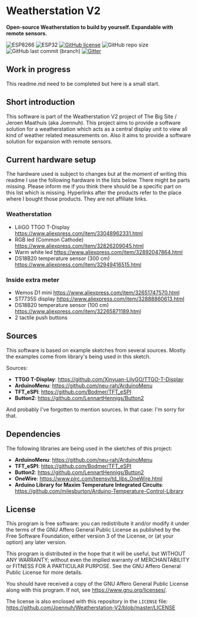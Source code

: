 # Weatherstation V2
**Open-source Weatherstation to build by yourself. Expandable with remote sensors.**

![ESP8266](https://img.shields.io/badge/ESP-8266-000000.svg?longCache=true&style=flat&colorA=CC101F)
![ESP32](https://img.shields.io/badge/ESP-32-000000.svg?longCache=true&style=flat&colorA=CC101F)
[![GitHub license](https://img.shields.io/github/license/Joennuh/Weatherstation-V2)](https://github.com/Joennuh/Weatherstation-V2/blob/master/LICENSE)
![GitHub repo size](https://img.shields.io/github/repo-size/Joennuh/Weatherstation-V2)
![GitHub last commit (branch)](https://img.shields.io/github/last-commit/Joennuh/Weatherstation-V2/master)
[![Gitter](https://badges.gitter.im/Weatherstation-V2/community.svg)](https://gitter.im/Weatherstation-V2/community?utm_source=badge&utm_medium=badge&utm_campaign=pr-badge)

## Work in progress
This readme.md need to be completed but here is a small start.

## Short introduction
This software is part of the Weatherstation V2 project of The Big Site / Jeroen Maathuis (aka Joennuh). This project aims to provide a software solution for a weatherstation which acts as a central display unit to view all kind of weather related measurements on. Also it aims to provide a software solution for expansion with remote sensors.

## Current hardware setup
The hardware used is subject to changes but at the moment of writing this readme I use the following hardware in the lists below.
There might be parts missing. Please inform me if you think there should be a specific part on this list which is missing.
Hyperlinks after the products refer to the place where I bought those products. They are not affiliate links.

### Weatherstation
* LiliGO TTGO T-Display <https://www.aliexpress.com/item/33048962331.html>
* RGB led (Common Cathode) <https://www.aliexpress.com/item/32826209045.html>
* Warm white led <https://www.aliexpress.com/item/32892047864.html>
* DS18B20 temperature sensor (300 cm) <https://www.aliexpress.com/item/32949416515.html>

### Inside extra meter
* Wemos D1 mini <https://www.aliexpress.com/item/32651747570.html>
* ST7735S display <https://www.aliexpress.com/item/32888860613.html>
* DS18B20 temperature sensor (100 cm) <https://www.aliexpress.com/item/32265871189.html>
* 2 tactile push buttons

## Sources
This software is based on example sketches from several sources. Mostly the examples come from library's being used in this sketch.

Sources:
 * **TTGO T-Display**: <https://github.com/Xinyuan-LilyGO/TTGO-T-Display>
 * **ArduinoMenu**: <https://github.com/neu-rah/ArduinoMenu>
 * **TFT_eSPI**: <https://github.com/Bodmer/TFT_eSPI>
 * **Button2**: <https://github.com/LennartHennigs/Button2>

And probably I've forgotten to mention sources. In that case: I'm sorry for that.

## Dependencies
The following libraries are being used in the sketches of this project:
* **ArduinoMenu**: <https://github.com/neu-rah/ArduinoMenu>
* **TFT_eSPI**: <https://github.com/Bodmer/TFT_eSPI>
* **Button2**: <https://github.com/LennartHennigs/Button2>
* **OneWire**: <https://www.pjrc.com/teensy/td_libs_OneWire.html>
* **Arduino Library for Maxim Temperature Integrated Circuits**: <https://github.com/milesburton/Arduino-Temperature-Control-Library>

## License

This program is free software: you can redistribute it and/or modify it under the terms of the GNU Affero General Public License as published by the Free Software Foundation, either version 3 of the License, or (at your option) any later version.

This program is distributed in the hope that it will be useful, but WITHOUT ANY WARRANTY; without even the implied warranty of MERCHANTABILITY or FITNESS FOR A PARTICULAR PURPOSE.  See the GNU Affero General Public License for more details.

You should have received a copy of the GNU Affero General Public License along with this program.  If not, see <https://www.gnu.org/licenses/>.

The license is also enclosed with this repository in the `LICENSE` file: <https://github.com/Joennuh/Weatherstation-V2/blob/master/LICENSE>
